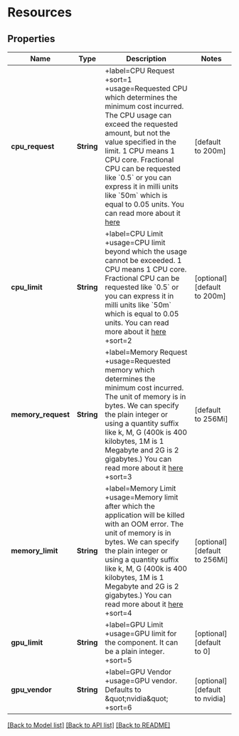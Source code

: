 # Resources
## Properties

| Name | Type | Description | Notes |
|------------ | ------------- | ------------- | -------------|
| **cpu\_request** | **String** | +label&#x3D;CPU Request +sort&#x3D;1 +usage&#x3D;Requested CPU which determines the minimum cost incurred. The CPU usage can exceed the requested amount, but not the value specified in the limit. 1 CPU means 1 CPU core. Fractional CPU can be requested like &#x60;0.5&#x60; or you can express it in milli units like &#x60;50m&#x60; which is equal to 0.05 units. You can read more about it [here](https://kubernetes.io/docs/concepts/configuration/manage-resources-containers/) | [default to 200m] |
| **cpu\_limit** | **String** | +label&#x3D;CPU Limit +usage&#x3D;CPU limit beyond which the usage cannot be exceeded. 1 CPU means 1 CPU core. Fractional CPU can be requested like &#x60;0.5&#x60; or you can express it in milli units like &#x60;50m&#x60; which is equal to 0.05 units. You can read more about it [here](https://kubernetes.io/docs/concepts/configuration/manage-resources-containers/) +sort&#x3D;2 | [optional] [default to 200m] |
| **memory\_request** | **String** | +label&#x3D;Memory Request +usage&#x3D;Requested memory which determines the minimum cost incurred. The unit of memory is in bytes. We can specify the plain integer or using a quantity suffix like k, M, G (400k is 400 kilobytes, 1M is 1 Megabyte and 2G is 2 gigabytes.) You can read more about it [here](https://kubernetes.io/docs/concepts/configuration/manage-resources-containers/) +sort&#x3D;3 | [default to 256Mi] |
| **memory\_limit** | **String** | +label&#x3D;Memory Limit +usage&#x3D;Memory limit after which the application will be killed with an OOM error. The unit of memory is in bytes. We can specify the plain integer or using a quantity suffix like k, M, G (400k is 400 kilobytes, 1M is 1 Megabyte and 2G is 2 gigabytes.) You can read more about it [here](https://kubernetes.io/docs/concepts/configuration/manage-resources-containers/) +sort&#x3D;4 | [optional] [default to 256Mi] |
| **gpu\_limit** | **String** | +label&#x3D;GPU Limit +usage&#x3D;GPU limit for the component. It can be a plain integer. +sort&#x3D;5 | [optional] [default to 0] |
| **gpu\_vendor** | **String** | +label&#x3D;GPU Vendor +usage&#x3D;GPU vendor. Defaults to \&quot;nvidia\&quot; +sort&#x3D;6 | [optional] [default to nvidia] |

[[Back to Model list]](../README.md#documentation-for-models) [[Back to API list]](../README.md#documentation-for-api-endpoints) [[Back to README]](../README.md)

